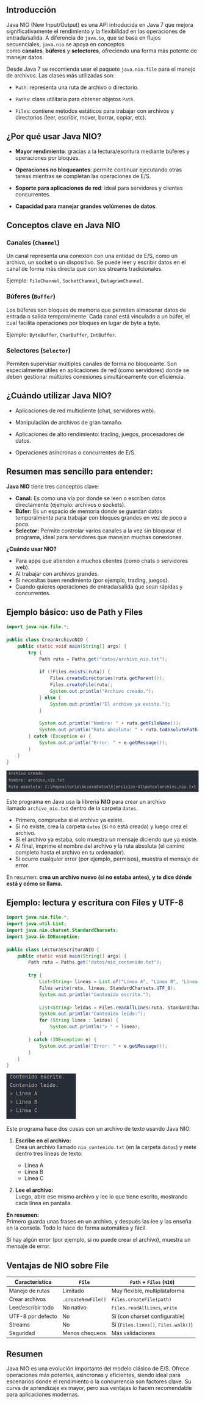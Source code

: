 
## Introducción

Java NIO (New Input/Output) es una API introducida en Java 7 que mejora significativamente el rendimiento y la flexibilidad en las operaciones de entrada/salida. A diferencia de `java.io`, que se basa en flujos secuenciales, `java.nio` se apoya en conceptos como **canales**, **búferes** y **selectores**, ofreciendo una forma más potente de manejar datos.

Desde Java 7 se recomienda usar el paquete `java.nio.file` para el manejo de archivos. Las clases más utilizadas son:

- `Path`: representa una ruta de archivo o directorio.
    
- `Paths`: clase utilitaria para obtener objetos `Path`.
    
- `Files`: contiene métodos estáticos para trabajar con archivos y directorios (leer, escribir, mover, borrar, copiar, etc).

## ¿Por qué usar Java NIO?

- **Mayor rendimiento**: gracias a la lectura/escritura mediante búferes y operaciones por bloques.
    
- **Operaciones no bloqueantes**: permite continuar ejecutando otras tareas mientras se completan las operaciones de E/S.
    
- **Soporte para aplicaciones de red**: ideal para servidores y clientes concurrentes.
    
- **Capacidad para manejar grandes volúmenes de datos**.

## Conceptos clave en Java NIO

### Canales (`Channel`)

Un canal representa una conexión con una entidad de E/S, como un archivo, un socket o un dispositivo. Se puede leer y escribir datos en el canal de forma más directa que con los streams tradicionales.

Ejemplo: `FileChannel`, `SocketChannel`, `DatagramChannel`.

### Búferes (`Buffer`)

Los búferes son bloques de memoria que permiten almacenar datos de entrada o salida temporalmente. Cada canal está vinculado a un búfer, el cual facilita operaciones por bloques en lugar de byte a byte.

Ejemplo: `ByteBuffer`, `CharBuffer`, `IntBuffer`.

### Selectores (`Selector`)

Permiten supervisar múltiples canales de forma no bloqueante. Son especialmente útiles en aplicaciones de red (como servidores) donde se deben gestionar múltiples conexiones simultáneamente con eficiencia.

## ¿Cuándo utilizar Java NIO?

- Aplicaciones de red multicliente (chat, servidores web).
    
- Manipulación de archivos de gran tamaño.
    
- Aplicaciones de alto rendimiento: trading, juegos, procesadores de datos.
    
- Operaciones asíncronas o concurrentes de E/S.

## Resumen mas sencillo para entender:
**Java NIO** tiene tres conceptos clave:

- **Canal:** Es como una vía por donde se leen o escriben datos directamente (ejemplo: archivos o sockets).
- **Búfer:** Es un espacio de memoria donde se guardan datos temporalmente para trabajar con bloques grandes en vez de poco a poco.
- **Selector:** Permite controlar varios canales a la vez sin bloquear el programa, ideal para servidores que manejan muchas conexiones.

**¿Cuándo usar NIO?**

- Para apps que atienden a muchos clientes (como chats o servidores web).
- Al trabajar con archivos grandes.
- Si necesitas buen rendimiento (por ejemplo, trading, juegos).
- Cuando quieres operaciones de entrada/salida que sean rápidas y concurrentes.

## Ejemplo básico: uso de Path y Files

```java
import java.nio.file.*;  
  
public class CrearArchivoNIO {  
    public static void main(String[] args) {  
        try {  
            Path ruta = Paths.get("datos/archivo_nio.txt");  
  
            if (!Files.exists(ruta)) {  
                Files.createDirectories(ruta.getParent());  
                Files.createFile(ruta);  
                System.out.println("Archivo creado.");  
            } else {  
                System.out.println("El archivo ya existe.");  
            }  
  
            System.out.println("Nombre: " + ruta.getFileName());  
            System.out.println("Ruta absoluta: " + ruta.toAbsolutePath());  
        } catch (Exception e) {  
            System.out.println("Error: " + e.getMessage());  
        }  
    }  
}
```

![texto](../Imagenes/CrearArchivosNIO.png)


Este programa en Java usa la librería **NIO** para crear un archivo llamado `archivo_nio.txt` dentro de la carpeta `datos`.

- Primero, comprueba si el archivo ya existe.
- Si no existe, crea la carpeta `datos` (si no está creada) y luego crea el archivo.
- Si el archivo ya estaba, solo muestra un mensaje diciendo que ya existe.
- Al final, imprime el nombre del archivo y la ruta absoluta (el camino completo hasta el archivo en tu ordenador).
- Si ocurre cualquier error (por ejemplo, permisos), muestra el mensaje de error.

En resumen: **crea un archivo nuevo (si no estaba antes), y te dice dónde está y cómo se llama.**

## Ejemplo: lectura y escritura con Files y UTF-8

```java
import java.nio.file.*;  
import java.util.List;  
import java.nio.charset.StandardCharsets;  
import java.io.IOException;  
  
public class LecturaEscrituraNIO {  
    public static void main(String[] args) {  
        Path ruta = Paths.get("datos/nio_contenido.txt");  
  
        try {  
            List<String> lineas = List.of("Línea A", "Línea B", "Línea C");  
            Files.write(ruta, lineas, StandardCharsets.UTF_8);  
            System.out.println("Contenido escrito.");  
  
            List<String> leidas = Files.readAllLines(ruta, StandardCharsets.UTF_8);  
            System.out.println("Contenido leído:");  
            for (String linea : leidas) {  
                System.out.println("> " + linea);  
            }  
        } catch (IOException e) {  
            System.out.println("Error: " + e.getMessage());  
        }  
    }  
}
```

![texto](../Imagenes/LecturaEscrituraNIO.png)

Este programa hace dos cosas con un archivo de texto usando Java NIO:

1. **Escribe en el archivo:**  
    Crea un archivo llamado `nio_contenido.txt` (en la carpeta `datos`) y mete dentro tres líneas de texto:
    
    - Línea A
    - Línea B
    - Línea C
2. **Lee el archivo:**  
    Luego, abre ese mismo archivo y lee lo que tiene escrito, mostrando cada línea en pantalla.
    

**En resumen:**  
Primero guarda unas frases en un archivo, y después las lee y las enseña en la consola. Todo lo hace de forma automática y fácil.

Si hay algún error (por ejemplo, si no puede crear el archivo), muestra un mensaje de error.

## Ventajas de NIO sobre File

|Característica|`File`|`Path` + `Files` (`NIO`)|
|---|---|---|
|Manejo de rutas|Limitado|Muy flexible, multiplataforma|
|Crear archivos|`.createNewFile()`|`Files.createFile(path)`|
|Leer/escribir todo|No nativo|`Files.readAllLines`, `write`|
|UTF-8 por defecto|No|Sí (con charset configurable)|
|Streams|No|Sí (`Files.lines()`, `Files.walk()`)|
|Seguridad|Menos chequeos|Más validaciones|

## Resumen

Java NIO es una evolución importante del modelo clásico de E/S. Ofrece operaciones más potentes, asíncronas y eficientes, siendo ideal para escenarios donde el rendimiento o la concurrencia son factores clave. Su curva de aprendizaje es mayor, pero sus ventajas lo hacen recomendable para aplicaciones modernas.
